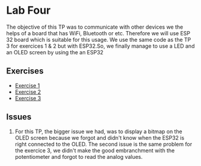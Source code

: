 # Lab Four

The objective of this TP was to communicate with other devices we the helps of a board that has WiFi, Bluetooth or etc. Therefore we will use ESP 32 board 
which is suitable for this usage. We use the same code as the TP 3 for exercices 1 & 2 but with ESP32.So, we finally manage to use a LED and an OLED screen by using the an ESP32

## Exercises

  - [Exercise 1](Exercise/1)
  - [Exercise 2](Exercise/2)
  - [Exercise 3](Exercise/3)
  
  
## Issues
  
1. For this TP, the bigger issue we had, was to display a bitmap on the OLED screen because we forgot and didn't know when the ESP32 is right connected to the OLED. The second issue is the same problem for the exercice 3, 
we didn't make the good embranchment with the potentiometer and forgot to read the analog values.
